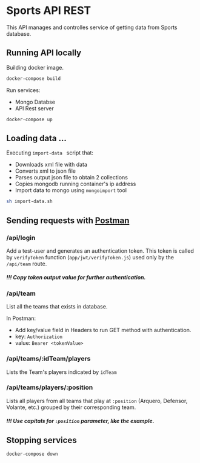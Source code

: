 # Sports API REST

This API manages and controlles service of getting data from Sports database.
## Running API locally

Building docker image.
```bash
docker-compose build
```
Run services:
- Mongo Databse
- API Rest server
```bash
docker-compose up
```

## Loading data ...

Executing ```import-data ``` script that:
- Downloads xml file with data
- Converts xml to json file
- Parses output json file to obtain 2 collections
- Copies mongodb running container's ip address
- Import data to mongo using ``` mongoimport ``` tool

```bash
sh import-data.sh
```

## Sending requests with [Postman](https://www.postman.com/)

### /api/login
Add a test-user and generates an authentication token.
This token is called by ``verifyToken`` function (``app/jwt/verifyToken.js``) used only by the `` /api/team`` route.
##### !!! Copy token output value for further authentication.

### /api/team
List all the teams that exists in database.

In Postman:
- Add key/value field in Headers to run GET method with authentication.
- key: ``Authorization``
- value: ``Bearer <tokenValue>``

### /api/teams/:idTeam/players
Lists the Team's players indicated by ``idTeam``

### /api/teams/players/:position
Lists all players from all teams that play at ``:position``
(Arquero, Defensor, Volante, etc.) grouped by their corresponding team.

##### !!! Use capitals for ``:position`` parameter, like the example.

## Stopping services
```bash
docker-compose down
```